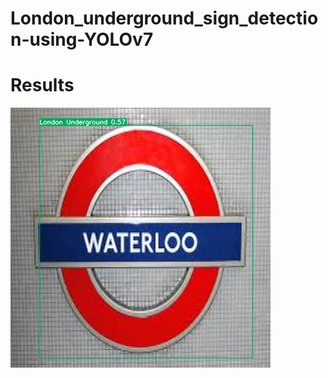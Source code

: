 # London_underground_sign_detection-using-YOLOv7
# Results
![](https://github.com/shiv2398/London_underground_sign_detection-using-YOLOv7/blob/main/Results/0008_jpg.rf.2888bd2a9c217be7c34941a9f15537b9.jpg)
